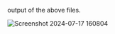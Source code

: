 output of the above files.


![Screenshot 2024-07-17 160804](https://github.com/user-attachments/assets/c4e8c9aa-f5ef-4982-89fb-69c920eedaa5)
